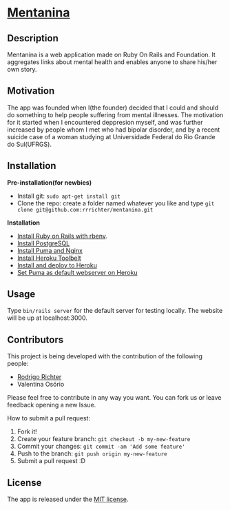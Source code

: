 # [Mentanina](http://www.mentanina.com.br)

## Description

Mentanina is a web application made on Ruby On Rails and Foundation. It aggregates links about mental health and enables anyone to share his/her own story.

## Motivation

The app was founded when I(the founder) decided that I could and should do something to help people suffering from mental illnesses. The motivation for it started when I encountered deppresion myself, and was further increased by people whom I met who had bipolar disorder, and by a recent suicide case of a woman studying at Universidade Federal do Rio Grande do Sul(UFRGS).

## Installation

**Pre-installation(for newbies)**
* Install git: `sudo apt-get install git`
* Clone the repo: create a folder named whatever you like and type `git clone git@github.com:rrrichter/mentanina.git`

**Installation**
* [Install Ruby on Rails with rbenv](https://www.digitalocean.com/community/tutorials/how-to-install-ruby-on-rails-with-rbenv-on-ubuntu-14-04).
* [Install PostgreSQL](https://www.digitalocean.com/community/tutorials/how-to-use-postgresql-with-your-ruby-on-rails-application-on-ubuntu-14-04)
* [Install Puma and Nginx](https://www.digitalocean.com/community/tutorials/how-to-deploy-a-rails-app-with-puma-and-nginx-on-ubuntu-14-04)
* [Install Heroku Toolbelt](https://toolbelt.heroku.com/)
* [Install and deploy to Heroku](https://devcenter.heroku.com/articles/getting-started-with-rails4)
* [Set Puma as default webserver on Heroku](https://devcenter.heroku.com/articles/deploying-rails-applications-with-the-puma-web-server)

## Usage

Type `bin/rails server` for the default server for testing locally. The website will be up at localhost:3000.

## Contributors

This project is being developed with the contribution of the following people:
* [Rodrigo Richter](http://inf.ufrgs.br/~rrrichter)
* Valentina Osório

Please feel free to contribute in any way you want. You can fork us or leave feedback opening a new Issue.

How to submit a pull request:
1. Fork it!
2. Create your feature branch: `git checkout -b my-new-feature`
3. Commit your changes: `git commit -am 'Add some feature'`
4. Push to the branch: `git push origin my-new-feature`
5. Submit a pull request :D

## License

The app is released under the [MIT license](https://github.com/rrrichter/mentanina/blob/master/LICENSE.txt).